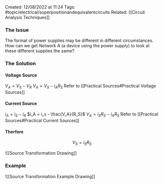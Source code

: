 Created: 12/08/2022 at 11:24
Tags: #topic/electrical/superpositionandequivalentcircuits 
Related: [[Circuit Analysis Techniques]]

### The Issue
The format of power supplies may be different in different circumstances. How can we get *Network A* (a device using the power supply) to look at these different supplies the same?

### The Solution
#### Voltage Source
$V_A = V_S - V_R$
$V_A = V_S - i_AR_S$
Refer to [[Practical Sources#Practical Voltage Sources]]

#### Current Source
$i_A = i_S - i_R$
$i_A = i_s - \frac{V_A}{R_S}$
$V_A = i_SR_S - i_AR_S$
Refer to [[Practical Sources#Practical Current Sources]]

#### Therfore
$$V_S = i_SR_S$$

![[Source Transformation Drawing]]

### Example
![[Source Transformation Example Drawing]]